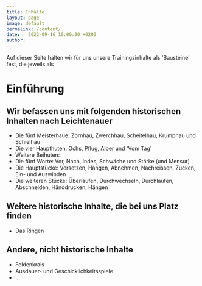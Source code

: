 ```yaml
---
title: Inhalte
layout: page
image: default
permalink: /content/
date:   2022-09-16 10:00:00 +0200
author: 
---
```


Auf dieser Seite halten wir für uns unsere Trainingsinhalte als 'Bausteine' fest, die jeweils als  

# Einführung

## Wir befassen uns mit folgenden historischen Inhalten nach Leichtenauer
- Die fünf Meisterhaue: Zornhau, Zwerchhau, Scheitelhau, Krumphau und Schielhau
- Die vier Haupthuten: Ochs, Pflug, Alber und 'Vom Tag'
- Weitere Beihuten: 
- Die fünf Worte: Vor, Nach, Indes, Schwäche und Stärke (und Mensur)
- Die Hauptstücke: Versetzen, Hängen, Abnehmen, Nachreissen, Zucken, Ein- und Auswinden
- Die weiteren Stücke: Überlaufen, Durchwechseln, Durchlaufen, Abschneiden, Händdrucken, Hängen

## Weitere historische Inhalte, die bei uns Platz finden
- Das Ringen

## Andere, nicht historische Inhalte
- Feldenkrais
- Ausdauer- und Geschicklichkeitsspiele
- ...
